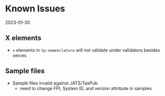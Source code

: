 # Known Issues
2023-01-30

## X elements

- `x` elements in `tp:nomenclature` will not validate under validators besides 
xerces

## Sample files

- Sample files invalid against JATS/TaxPub
  - need to change FPI, System ID, and version attribute in samples
